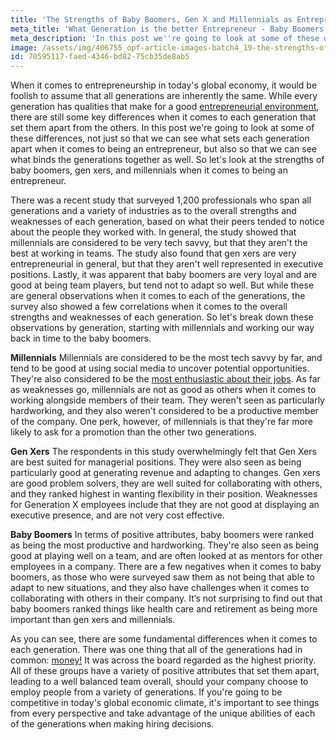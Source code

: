 ```yaml
---
title: 'The Strengths of Baby Boomers, Gen X and Millennials as Entrepreneurs'
meta_title: 'What Generation is the better Entrepreneur - Baby Boomers or Gen X?'
meta_description: 'In this post we''re going to look at some of these differences, not just so that we can see what sets each generation apart when it comes to being an entrepreneur, but also so that we can see what binds the generations together as well.'
image: /assets/img/406755_opf-article-images-batch4_19-the-strengths-of-baby-boomers--gen-x-and-millennials-as-entrepreneurs.png
id: 70595117-faed-4346-bd82-75cb35de8ab5
---
```

<span style="font-weight: 400;">When it comes to entrepreneurship in today's global economy, it would be foolish to assume that all generations are inherently the same. While every generation has qualities that make for a good [entrepreneurial environment](https://www.oneparkfinancial.com/about-us), there are still some key differences when it comes to each generation that set them apart from the others. In this post we're going to look at some of these differences, not just so that we can see what sets each generation apart when it comes to being an entrepreneur, but also so that we can see what binds the generations together as well. So let's look at the strengths of baby boomers, gen xers, and millennials when it comes to being an entrepreneur.</span>

<span style="font-weight: 400;">There was a recent study that surveyed 1,200 professionals who span all generations and a variety of industries as to the overall strengths and weaknesses of each generation, based on what their peers tended to notice about the people they worked with. In general, the study showed that millennials are considered to be very tech savvy, but that they aren't the best at working in teams. The study also found that gen xers are very entrepreneurial in general, but that they aren't well represented in executive positions. Lastly, it was apparent that baby boomers are very loyal and are good at being team players, but tend not to adapt so well. But while these are general observations when it comes to each of the generations, the survey also showed a few correlations when it comes to the overall strengths and weaknesses of each generation. So let's break down these observations by generation, starting with millennials and working our way back in time to the baby boomers.</span>

<b>Millennials</b>
<span style="font-weight: 400;">Millennials are considered to be the most tech savvy by far, and tend to be good at using social media to uncover potential opportunities. They're also considered to be the [most enthusiastic about their jobs](https://www.oneparkfinancial.com/blog/5-ways-to-keep-your-rock-star-employees). As far as weaknesses go, millennials are not as good as others when it comes to working alongside members of their team. They weren't seen as particularly hardworking, and they also weren't considered to be a productive member of the company. One perk, however, of millennials is that they're far more likely to ask for a promotion than the other two generations.</span>

<b>Gen Xers</b>
<span style="font-weight: 400;">The respondents in this study overwhelmingly felt that Gen Xers are best suited for managerial positions. They were also seen as being particularly good at generating revenue and adapting to changes. Gen xers are good problem solvers, they are well suited for collaborating with others, and they ranked highest in wanting flexibility in their position. Weaknesses for Generation X employees include that they are not good at displaying an executive presence, and are not very cost effective. </span>

<b>Baby Boomers</b>
<span style="font-weight: 400;">In terms of positive attributes, baby boomers were ranked as being the most productive and hardworking. They're also seen as being good at playing well on a team, and are often looked at as mentors for other employees in a company. There are a few negatives when it comes to baby boomers, as those who were surveyed saw them as not being that able to adapt to new situations, and they also have challenges when it comes to collaborating with others in their company. It’s not surprising to find out that baby boomers ranked things like health care and retirement as being more important than gen xers and millennials.</span>

<span style="font-weight: 400;">As you can see, there are some fundamental differences when it comes to each generation. There was one thing that all of the generations had in common: [money!](https://www.oneparkfinancial.com/pre-qualification) It was across the board regarded as the highest priority. All of these groups have a variety of positive attributes that set them apart, leading to a well balanced team overall, should your company choose to employ people from a variety of generations. If you're going to be competitive in today's global economic climate, it's important to see things from every perspective and take advantage of the unique abilities of each of the generations when making hiring decisions.</span>